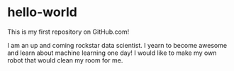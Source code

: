hello-world
===========

This is my first repository on GitHub.com! 

I am an up and coming rockstar data scientist. I yearn to become awesome and learn about machine learning one day! I would like to make my own robot that would clean my room for me. 
